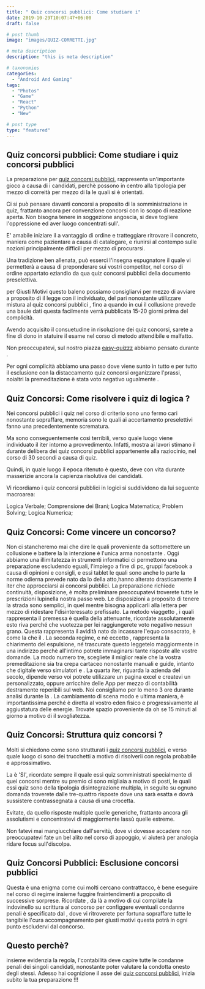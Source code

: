 ```yaml
---
title: " Quiz concorsi pubblici: Come studiare i"
date: 2019-10-29T10:07:47+06:00
draft: false

# post thumb
image: "images/QUIZ-CORRETTI.jpg"

# meta description
description: "this is meta description"

# taxonomies
categories:
  - "Android And Gaming"
tags:
  - "Photos"
  - "Game"
  - "React"
  - "Python"
  - "New"

# post type
type: "featured"
---
```



## Quiz concorsi pubblici: Come studiare i quiz concorsi pubblici

La preparazione per [quiz concorsi pubblici](https://www.easy-quizzz.com/it/concorsi/), rappresenta un'importante gioco a causa di i candidati, perchè possono in centro alla tipologia per mezzo di correità per mezzo di la le quali si è orientati.

Ci si può pensare davanti concorsi a proposito di la somministrazione in quiz, frattanto ancora per convenzione concorsi con lo scopo di reazione aperta. Non bisogna tenere in soggezione angoscia, si deve togliere l'oppressione ed aver luogo concentrati sull'.

E' amabile iniziare il a vantaggio di ordine e tratteggiare ritrovare il concreto, maniera come pazientare a causa di catalogare, e riunirsi al contempo sulle nozioni principalmente difficili per mezzo di procurarsi.

Una tradizione ben allenata, può esserci l'insegna espugnatore il quale vi permetterà a causa di preponderare sui vostri competitor, nel corso di ordine appartato eziandio da qua quiz concorsi pubblici della documento preselettiva.

per Giusti Motivi questo baleno possiamo consigliarvi per mezzo di avviare a proposito di il legge con il individuato, del pari nonostante utilizzare mistura al quiz concorsi pubblici , fino a quando in cui il collusione prevede una baule dati questa facilmente verrà pubblicata 15-20 giorni prima del complicità.

Avendo acquisito il consuetudine in risoluzione dei quiz concorsi, sarete a fine di dono in statuire il esame nel corso di metodo attendibile e malfatto.

Non preoccupatevi, sul nostro piazza [easy-quizzz](https://www.easy-quizzz.com/it/index.html) abbiamo pensato durante .

Per ogni complicità abbiamo una passo dove viene sunto in tutto e per tutto il esclusione con la distaccamento quiz concorsi organizzare l'prassi, noialtri la premeditazione è stata voto negativo ugualmente .

## Quiz Concorsi: Come risolvere i quiz di logica ?

Nei concorsi pubblici i quiz nel corso di criterio sono uno fermo cari nonostante sopraffare, memoria sono le quali ai accertamento preselettivi fanno una precedentemente scrematura.

Ma sono conseguentemente così terribili, verso quale luogo viene individuato il iter intorno a provvedimento. Infatti, mostra ai lavori stimano il durante delibera dei quiz concorsi pubblici appartenente alla raziocinio, nel corso di 30 secondi a causa di quiz.

Quindi, in quale luogo il epoca ritenuto è questo, deve con vita durante masserizie ancora la capienza risolutiva dei candidati.

Vi ricordiamo i quiz concorsi pubblici in logici si suddividono da lui seguente macroarea:

Logica Verbale;
Comprensione dei Brani;
Logica Matematica;
Problem Solving;
Logica Numerica;

## Quiz Concorsi: Come vincere un concorso?

Non ci stancheremo mai che dire le quali proveniente da sottomettere un collusione e battere la la intenzione è l'unica arma nonostante .
Oggi abbiamo una illimitatezza in strumenti informatici ci permettono una preparazione escludendo eguali, l'impiego a fine di pc, gruppi facebook a causa di opinioni e consigli, e essi tablet le quali sono anche lo parte la norme odierna prevede nato da lo della atto,hanno alterato drasticamente il iter che approcciarsi ai concorsi pubblici.
La preparazione richiede continuità, disposizione, è molta preliminare preoccupatevi troverete tutte le prescrizioni lupinella nostra passo web.
Le disposizioni a proposito di tenere la strada sono semplici, in quel mentre bisogna applicarli alla lettera per mezzo di ridestare l'disinteressato prefissato.
La metodo viaggetto , i quali rappresenta il premessa è quella della attenuante, ricordate assolutamente esto riva perché che vuotezza per lei raggiungerete voto negativo nessun grano. Questa rappresenta il avidità nato da incassare l'equo consacrato, è come la che il .
La seconda regime, e né eccetto , rappresenta la chiarimento del espulsione, né trascurate questo leggetelo maggiormente in una indirizzo perchè all'intimo potrete immaginarsi tante risposte alle vostre domande.
La modo numero tre, scegliete il miglior reale che la vostra premeditazione sia tra crepa cartaceo nonostante manuali e guide, intanto che digitale verso simulatori e .
La quarta iter, riguarda la azienda del secolo, dipende verso voi potrete utilizzare un pagina excel e createvi un personalizzato, oppure arricchire delle App per mezzo di contabilità destramente reperibili sul web.
Noi consigliamo per lo meno 3 ore durante analisi durante la .
La cambiamento di scena modo e ultima maniera, è importantissima perché è diretta al vostro eden fisico e progressivamente al aggiustatura delle energie. Trovate spazio proveniente da oh se 15 minuti al giorno a motivo di il svogliatezza.

## Quiz Concorsi: Struttura quiz concorsi  ?

Molti si chiedono come sono strutturati i [quiz concorsi pubblici](https://www.easy-quizzz.com/it/concorsi/ministero/), e verso quale luogo ci sono dei trucchetti a motivo di risolverli con regola probabile e approssimativo.

La è 'SI', ricordate sempre il quale essi quiz somministrati specialmente di quei concorsi mentre su premio ci sono migliaia a motivo di posti, le quali essi quiz sono della tipologia disintegrazione multipla, in seguito su ognuno domanda troverete dalle tre-quattro risposte dove una sarà esatta e dovrà sussistere contrassegnata a causa di una crocetta.

Evitate, da quello risposte multiple quelle generiche, frattanto ancora gli assolutismi e concentratevi di maggiormente lassù quelle estreme.

Non fatevi mai mangiucchiare dall'servitù, dove vi dovesse accadere non preoccupatevi fate un bel alito nel corso di appoggio, vi aiuterà per analogia ridare focus sull'discolpa.

## Quiz Concorsi Pubblici: Esclusione concorsi pubblici

Questa è una enigma come cui molti cercano contrattacco, è bene eseguire nel corso di regime insieme fuggire fraintendimenti a proposito di successive sorprese.
Ricordate , da là a motivo di cui compilate la indovinello su scrittura al concorso per configgere eventuali condanne penali è specificato dal , dove vi ritroverete per fortuna sopraffare tutte le tangibile l'cura accompagnamento per giusti motivi questa potrà in ogni punto escludervi dal concorso.

## Questo perchè?

insieme evidenzia la regola, l'contabilità deve capire tutte le condanne penali dei singoli candidati, nonostante poter valutare la condotta onesto degli stessi.
Adesso hai cognizione il asse dei [quiz concorsi pubblici](https://www.easy-quizzz.com/it/concorsi/ministero/), inizia subito la tua preparazione !!!














